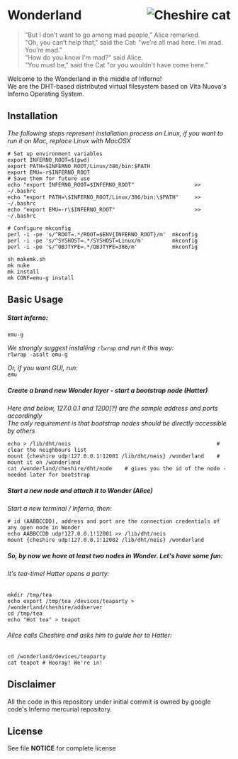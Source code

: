 <img src="https://raw.github.com/kabbi/wonderland/master/Cheshire-the-Cat.jpg"
 alt="Cheshire cat" title="The guide himself" align="right" />
Wonderland
==========

>“But I don’t want to go among mad people," Alice remarked.  
>"Oh, you can’t help that," said the Cat: "we’re all mad here. I’m mad. You’re mad."  
>"How do you know I’m mad?" said Alice.  
>"You must be," said the Cat "or you wouldn't have come here.”  

Welcome to the Wonderland in the middle of Inferno!  
We are the DHT-based distributed virtual filesystem based on Vita Nuova's Inferno Operating System.

## Installation
*The following steps represent installation process on Linux, if you want to run it on Mac, replace Linux with MacOSX*  

    # Set up environment variables
    export INFERNO_ROOT=$(pwd)
    export PATH=$INFERNO_ROOT/Linux/386/bin:$PATH
    export EMU=-r$INFERNO_ROOT
    # Save them for future use
    echo "export INFERNO_ROOT=$INFERNO_ROOT"                   >> ~/.bashrc
    echo "export PATH=\$INFERNO_ROOT/Linux/386/bin:\$PATH"     >> ~/.bashrc
    echo "export EMU=-r\$INFERNO_ROOT"                         >> ~/.bashrc
    
    # Configure mkconfig
    perl -i -pe 's/^ROOT=.*/ROOT=$ENV{INFERNO_ROOT}/m'  mkconfig
    perl -i -pe 's/^SYSHOST=.*/SYSHOST=Linux/m'         mkconfig
    perl -i -pe 's/^OBJTYPE=.*/OBJTYPE=386/m'           mkconfig
    
    sh makemk.sh
    mk nuke
    mk install
    mk CONF=emu-g install

## Basic Usage

##### Start Inferno:  
`emu-g`  

*We strongly suggest installing `rlwrap` and run it this way:*  
`rlwrap -asalt emu-g`  

*Or, if you want GUI, run:*  
`emu`

##### Create a brand new Wonder layer - start a bootstrap node (Hatter)
*Here and below, 127.0.0.1 and 1200[?] are the sample address and ports accordingly*  
*The only requirement is that bootstrap nodes should be directly accessible by others*

    echo > /lib/dht/neis                                              # clear the neighbours list
    mount {cheshire udp!127.0.0.1!12001 /lib/dht/neis} /wonderland    # mount it on /wonderland
    cat /wonderland/cheshire/dht/node    # gives you the id of the node - needed later for bootstrap

##### Start a new node and attach it to Wonder (Alice)
*Start a new terminal / Inferno, then:*  

    # id (AABBCCDD), address and port are the connection credentials of any open node in Wonder
    echo AABBCCDD udp!127.0.0.1!12001 >> /lib/dht/neis 
    mount {cheshire udp!127.0.0.1!12002 /lib/dht/neis} /wonderland
##### So, by now we have at least two nodes in Wonder. Let's have some fun:  
###### It's tea-time! Hatter opens a party:  
    mkdir /tmp/tea
    echo export /tmp/tea /devices/teaparty > /wonderland/cheshire/addserver 
    cd /tmp/tea
    echo "Hot tea" > teapot
###### Alice calls Cheshire and asks him to guide her to Hatter:  
    cd /wonderland/devices/teaparty
    cat teapot # Hooray! We're in!
## Disclaimer
All the code in this repository under initial commit
is owned by google code's Inferno mercurial repository.

## License
See file **NOTICE** for complete license
